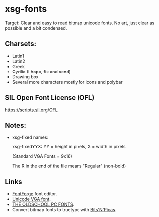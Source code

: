 # xsg-fonts

Target: Clear and easy to read bitmap unicode fonts. No art, just clear as possible and a bit condensed.

## Charsets:

* Latin1
* Latin2
* Greek
* Cyrilic (I hope, fix and send)
* Drawing box
* Several more characters mostly for icons and polybar

## SIL Open Font License (OFL)
https://scripts.sil.org/OFL

## Notes:

* xsg-fixed names:

	xsg-fixedYYX:
	YY = height in pixels, X  = width in pixels

	(Standard VGA Fonts = 9x16)
	
	The R in the end of the file means "Regular" (non-bold)

## Links
* [FontForge](http://fontforge.github.io/en-US/) font editor.
* [Unicode VGA font](http://www.inp.nsk.su/~bolkhov/files/fonts/univga/).
* [THE OLDSCHOOL PC FONTS](https://int10h.org/oldschool-pc-fonts/fontlist/).
* Convert bitmap fonts to truetype with [Bits'N'Picas](https://github.com/kreativekorp/bitsnpicas).
